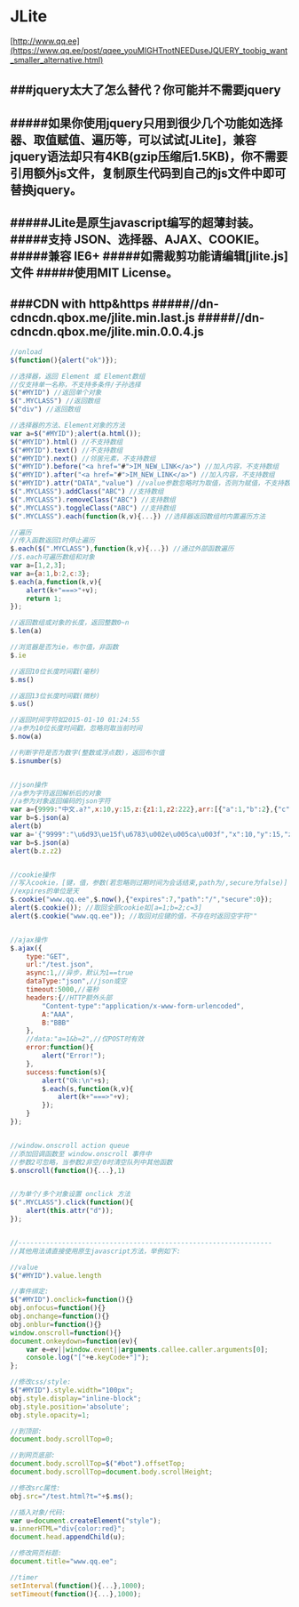 # JLite

[http://www.qq.ee](https://www.qq.ee/post/qqee_youMIGHTnotNEEDuseJQUERY_toobig_want_smaller_alternative.html)

###jquery太大了怎么替代？你可能并不需要jquery
---------------------------
#####如果你使用jquery只用到很少几个功能如选择器、取值赋值、遍历等，可以试试[JLite]，兼容jquery语法却只有4KB(gzip压缩后1.5KB)，你不需要引用额外js文件，复制原生代码到自己的js文件中即可替换jquery。
---------------------------
#####JLite是原生javascript编写的超薄封装。
#####支持 JSON、选择器、AJAX、COOKIE。
#####兼容 IE6+
#####如需裁剪功能请编辑[jlite.js]文件
#####使用MIT License。
---------------------------
###CDN with http&https
#####//dn-cdncdn.qbox.me/jlite.min.last.js
#####//dn-cdncdn.qbox.me/jlite.min.0.0.4.js
---------------------------
```javascript
//onload
$(function(){alert("ok")});

//选择器，返回 Element 或 Element数组
//仅支持单一名称，不支持多条件/子孙选择
$("#MYID") //返回单个对象
$(".MYCLASS") //返回数组
$("div") //返回数组

//选择器的方法、Element对象的方法
var a=$("#MYID");alert(a.html());
$("#MYID").html() //不支持数组
$("#MYID").text() //不支持数组
$("#MYID").next() //邻居元素，不支持数组
$("#MYID").before("<a href="#">IM_NEW_LINK</a>") //加入内容，不支持数组
$("#MYID").after("<a href="#">IM_NEW_LINK</a>") //加入内容，不支持数组
$("#MYID").attr("DATA","value") //value参数忽略时为取值，否则为赋值，不支持数组
$(".MYCLASS").addClass("ABC") //支持数组
$(".MYCLASS").removeClass("ABC") //支持数组
$(".MYCLASS").toggleClass("ABC") //支持数组
$(".MYCLASS").each(function(k,v){...}) //选择器返回数组时内置遍历方法

//遍历
//传入函数返回1时停止遍历
$.each($(".MYCLASS"),function(k,v){...}) //通过外部函数遍历
//$.each可遍历数组和对象
var a=[1,2,3];
var a={a:1,b:2,c:3};
$.each(a,function(k,v){
	alert(k+"===>"+v);
	return 1;
});

//返回数组或对象的长度，返回整数0~n
$.len(a)

//浏览器是否为ie，布尔值，非函数
$.ie

//返回10位长度时间戳(毫秒)
$.ms()

//返回13位长度时间戳(微秒)
$.us()

//返回时间字符如2015-01-10 01:24:55
//a参为10位长度时间戳，忽略则取当前时间
$.now(a)

//判断字符是否为数字(整数或浮点数)，返回布尔值
$.isnumber(s)


//json操作
//a参为字符返回解析后的对象
//a参为对象返回编码的json字符
var a={9999:"中文.a?",x:10,y:15,z:{z1:1,z2:222},arr:[{"a":1,"b":2},{"c":3,"d":4}]};
var b=$.json(a)
alert(b)
var a='{"9999":"\u6d93\ue15f\u6783\u002e\u005ca\u003f","x":10,"y":15,"z":{"z1":1,"z2":222},"arr":{"0":{"a":1,"b":2},"1":{"c":3,"d":4}}}';
var b=$.json(a)
alert(b.z.z2)


//cookie操作
//写入cookie，[键，值，参数(若忽略则过期时间为会话结束,path为/,secure为false)]
//expires的单位是天
$.cookie("www.qq.ee",$.now(),{"expires":7,"path":"/","secure":0});
alert($.cookie()); //取回全部cookie如[a=1;b=2;c=3]
alert($.cookie("www.qq.ee")); //取回对应键的值，不存在时返回空字符""


//ajax操作
$.ajax({
	type:"GET",
	url:"/test.json",
	async:1,//异步，默认为1==true
	dataType:"json",//json或空
	timeout:5000,//毫秒
	headers:{//HTTP额外头部
		"Content-type":"application/x-www-form-urlencoded",
		A:"AAA",
		B:"BBB"
	},
	//data:"a=1&b=2",//仅POST时有效
	error:function(){
		alert("Error!");
	},
	success:function(s){
		alert("Ok:\n"+s);
		$.each(s,function(k,v){
			alert(k+"===>"+v);
		});
	}
});


//window.onscroll action queue
//添加回调函数至 window.onscroll 事件中
//参数2可忽略，当参数2非空/0时清空队列中其他函数
$.onscroll(function(){...},1)


//为单个/多个对象设置 onclick 方法
$(".MYCLASS").click(function(){
	alert(this.attr("d"));
});


//----------------------------------------------------------------
//其他用法请直接使用原生javascript方法，举例如下:

//value
$("#MYID").value.length

//事件绑定:
$("#MYID").onclick=function(){}
obj.onfocus=function(){}
obj.onchange=function(){}
obj.onblur=function(){}
window.onscroll=function(){}
document.onkeydown=function(ev){
	var e=ev||window.event||arguments.callee.caller.arguments[0];
	console.log("["+e.keyCode+"]");
};

//修改css/style:
$("#MYID").style.width="100px";
obj.style.display="inline-block";
obj.style.position='absolute';
obj.style.opacity=1;

//到顶部:
document.body.scrollTop=0;

//到网页底部:
document.body.scrollTop=$("#bot").offsetTop;
document.body.scrollTop=document.body.scrollHeight;

//修改src属性:
obj.src="/test.html?t="+$.ms();

//插入对象/代码:
var u=document.createElement("style");
u.innerHTML="div{color:red}";
document.head.appendChild(u);

//修改网页标题:
document.title="www.qq.ee";

//timer
setInterval(function(){...},1000);
setTimeout(function(){...},1000);


```





